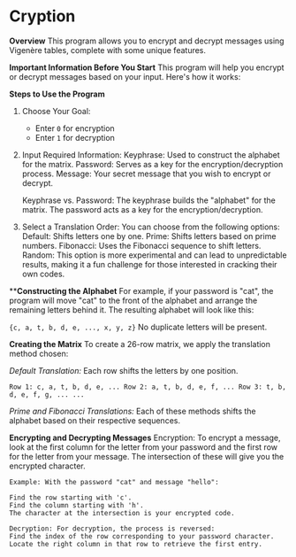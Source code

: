 # Cryption
**Overview**
This program allows you to encrypt and decrypt messages using Vigenère tables, complete with some unique features.

**Important Information Before You Start**
This program will help you encrypt or decrypt messages based on your input. Here's how it works:

**Steps to Use the Program**
1. Choose Your Goal:
	- Enter `0` for encryption
	- Enter `1` for decryption
2. Input Required Information:
	Keyphrase: Used to construct the alphabet for the matrix.
	Password: Serves as a key for the encryption/decryption process.
	Message: Your secret message that you wish to encrypt or decrypt.

	Keyphrase vs. Password:
		The keyphrase builds the "alphabet" for the matrix.
		The password acts as a key for the encryption/decryption.

3. Select a Translation Order: You can choose from the following options:
	Default: Shifts letters one by one.
	Prime: Shifts letters based on prime numbers.
	Fibonacci: Uses the Fibonacci sequence to shift letters.
	Random: This option is more experimental and can lead to unpredictable
			results, making it a fun challenge for those interested in
			cracking their own codes.

****Constructing the Alphabet**
For example, if your password is "cat", the program will move "cat" to the front of the alphabet and arrange the remaining letters behind it. The resulting alphabet will look like this:

`{c, a, t, b, d, e, ..., x, y, z}`
No duplicate letters will be present.

**Creating the Matrix**
To create a 26-row matrix, we apply the translation method chosen:

_Default Translation:_ Each row shifts the letters by one position.

`Row 1: c, a, t, b, d, e, ...
Row 2: a, t, b, d, e, f, ...
Row 3: t, b, d, e, f, g, ...
...`

_Prime and Fibonacci Translations:_ Each of these methods shifts the alphabet based on their respective sequences.

**Encrypting and Decrypting Messages**
Encryption: To encrypt a message, look at the first column for the letter
			from your password and the first row for the letter from your
			message. The intersection of these will give you the encrypted
			character.

	Example: With the password "cat" and message "hello":

	Find the row starting with 'c'.
	Find the column starting with 'h'.
	The character at the intersection is your encrypted code.
	
	Decryption: For decryption, the process is reversed:
	Find the index of the row corresponding to your password character.
	Locate the right column in that row to retrieve the first entry.
